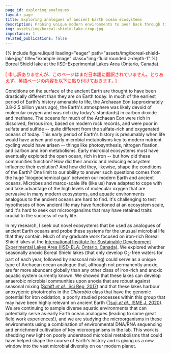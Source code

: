 ```yaml
---
page_id: exploring_analogues
layout: page
title: Exploring analogues of ancient Earth ocean ecosystems
description: Probing unique modern environments to peer back through time at ancient metabolisms and nutrient cycles
img: assets/img/boreal-shield-lake-crop.jpg
importance: 1
related_publications: false
---
```


<div class="row">
    <div class="col-sm mt-3 mt-md-0">
        {% include figure.liquid loading="eager" path="assets/img/boreal-shield-lake.jpg" title="example image" class="img-fluid rounded z-depth-1" %}
    </div>
</div>
<div class="caption">
    Boreal Shield lake at the IISD-Experimental Lakes Area (Ontario, Canada).
</div>

<p style="color:red">[ 申し訳ありませんが、このページはまだ日本語に翻訳されていません。とりあえず、英語ページの内容を以下に貼り付けておきます｡ ]</p>

Conditions on the surface of the ancient Earth are thought to have been drastically different than they are on Earth today.
In much of the earliest period of Earth's history amenable to life, the Archaean Eon (approximately 3.8-2.5 billion years ago), the Earth's atmosphere was likely devoid of molecular oxygen and
was rich (by today's standards) in carbon dioxide and methane. The oceans for much of the Archaean Eon were rich
in dissolved, ferrous iron, based on modern rock records, and were poor in sulfate and sulfide -- quite different from
the sulfate-rich and oxygenated oceans of today. This early period of Earth's history is presumably when life would have
arisen and early microbial metabolisms key to modern nutrient cycling would have arisen -- things like photosynthesis,
nitrogen fixation, and carbon and iron metabolisms. Early microbial ecosystems must have eventually exploited the open
ocean, rich in iron -- but how did these communities function? How did their anoxic and reducing ecosystem influence
their evolution? And how did they, likewise, shape the conditions of the Earth? One limit to our ability to answer such
questions comes from the huge 'biogeochemical gap' between our modern Earth and ancient oceans.
Microbes and marco-scale life (like us) have adapted to cope with and take advantage of the high levels of
molecular oxygen that are pervasive in many modern ecosystems, and aquatic environments analogous to the ancient oceans are hard to find. It's
challenging to test hypotheses of how ancient life may have functioned at an ecosystem scale, and it's hard to seek out
microorgansims that may have retained traits crucial to the success of early life.

In my research, I seek out novel ecosystems that be used as analogues of ancient Earth oceans and probe these systems
for the unusual microbial life that they contain. Much of my graduate work focused on iron-rich Boreal Shield lakes at
the <a href='http://iisd.org/ela/'>International Institute for Sustainable Development Experimental Lakes Area
(IISD-ELA; Ontario, Canada)</a>. We explored whether seasonally anoxic Boreal Shield lakes (that only develop
O<sub>2</sub>-free waters for part of each year, followed by seasonal mixing) could serve as a unique type of Archaean
ocean analogue that, although not permanently anoxic, are far more abundant globally than any other class of iron-rich and
anoxic aquatic system currently known. We showed that these lakes can develop anaerobic microbial communities upon
anoxia that are robust against seasonal mixing (<a href='https://doi.org/10.1038/srep46708'>Schiff <i>et al.</i>, Sci Rep, 2017</a>) and that these lakes harbour
anoxygenic phototrophs in the *Chlorobia* class that have the genomic potential for iron oxidation, a poorly studied
processes within this group that may have been highly relevant on ancient Earth (<a href='https://doi.org/10.1038/s41396-020-0725-0'>Tsuji <i>et al.</i>, ISME J, 2020</a>). We are
continuing to sample diverse aquatic environments that can potentially serve as early Earth ocean analogues (leading to
some great field work experiences!), and we are studying the microorganisms in these environments using a combination of
environmental DNA/RNA sequencing and enrichment cultivation of key microorganisms in the lab. This work is shedding new
light on poorly understood microbial metabolisms that could have helped shape the course of Earth's history and is
giving us a new window into the vast microbial diversity on our modern planet.
